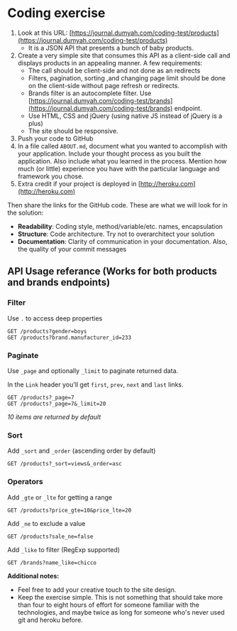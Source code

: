 Coding exercise
===============

1. Look at this URL: [https://journal.dumyah.com/coding-test/products](https://journal.dumyah.com/coding-test/products)
    * It is a JSON API that presents a bunch of baby products.
3. Create a very simple site that consumes this API as a client-side call and displays products in an appealing manner. A few requirements:
    * The call should be client-side and not done as an redirects
    * Filters, pagination, sorting ,and changing page limit should be done on the client-side without page refresh or redirects.
    * Brands filter is an autocomplete filter. Use [https://journal.dumyah.com/coding-test/brands](https://journal.dumyah.com/coding-test/brands) endpoint. 
    * Use HTML, CSS and jQuery (using native JS instead of jQuery is a plus)
    * The site should be responsive.  
4. Push your code to GitHub
6. In a file called `ABOUT.md`, document what you wanted to accomplish with your application. Include your thought process as you built the application. Also include what you learned in the process. Mention how much (or little) experience you have with the particular language and framework you chose.
7. Extra credit if your project is deployed in [http://heroku.com](http://heroku.com)

Then share the links for the GitHub code.  These are what we will look for in the solution:

* **Readability**: Coding style, method/variable/etc. names, encapsulation
* **Structure**: Code architecture. Try not to overarchitect your solution
* **Documentation**: Clarity of communication in your documentation. Also, the quality of your commit messages

## API Usage referance (Works for both products and brands endpoints)

### Filter
        
Use `.` to access deep properties
    
    GET /products?gender=boys
    GET /products?brand.manufacturer_id=233
        
### Paginate
        
Use `_page` and optionally `_limit` to paginate returned data.

In the `Link` header you'll get `first`, `prev`, `next` and `last` links.
    
    GET /products?_page=7
    GET /products?_page=7&_limit=20
    
_10 items are returned by default_
        
### Sort
        
Add `_sort` and `_order` (ascending order by default)
    
    GET /products?_sort=views&_order=asc
       
### Operators
        
Add `_gte` or `_lte` for getting a range
    
    GET /products?price_gte=10&price_lte=20
    
Add `_ne` to exclude a value
    
    GET /products?sale_ne=false
    
Add `_like` to filter (RegExp supported)
    
    GET /brands?name_like=chicco
    
        
**Additional notes:**
* Feel free to add your creative touch to the site design.
* Keep the exercise simple.  This is not something that should take more than four to eight hours of effort for someone familiar with the technologies, and maybe twice as long for someone who's never used git and heroku before.